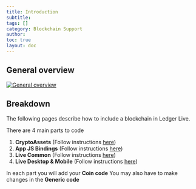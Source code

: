 ```yaml
---
title: Introduction
subtitle:
tags: []
category: Blockchain Support
author:
toc: true
layout: doc
---
```



## General overview

<!-- ------------- Image ------------- -->
[![General overview](../images/code-blocks.png)](../images/code-blocks.png)
<!-- --------------------------------- -->


## Breakdown
The following pages describe how to include a blockchain in Ledger Live.

There are 4 main parts to code
1. **CryptoAssets** (Follow instructions [here](../cryptoassets-library))
2. **App JS Bindings** (Follow instructions [here](../js-bindings))
3. **Live Common** (Follow instructions [here](../live-common))
4. **Live Desktop & Mobile** (Follow instructions [here](../desktop-mobile))

In each part you will add your **Coin code** You may also have to make changes in the **Generic code**


